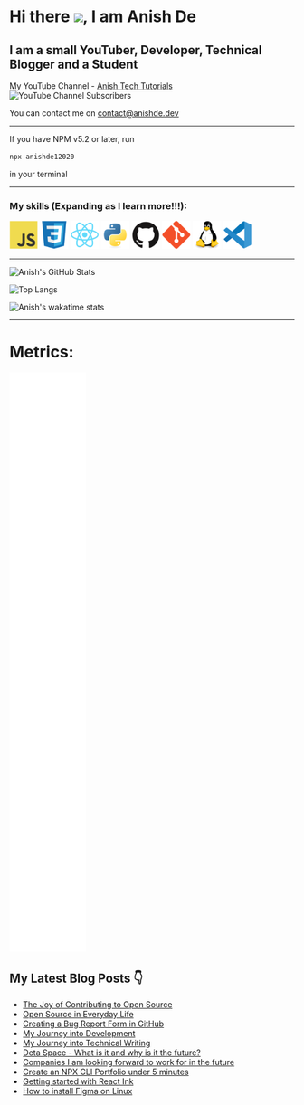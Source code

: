 # Hi there <img src="https://raw.githubusercontent.com/MartinHeinz/MartinHeinz/master/wave.gif" width="30px">, I am Anish De

## I am a small YouTuber, Developer, Technical Blogger and a Student

My YouTube Channel - [Anish Tech Tutorials](https://youtube.com/anishtechtutorials)
![YouTube Channel Subscribers](https://img.shields.io/youtube/channel/subscribers/UCY-rVWTIsN-G7s81C89SzkA?label=YouTube%20Channel%20Subscribers&style=social)

You can contact me on [contact@anishde.dev](mailto:contact@anishde.dev)

---
If you have NPM v5.2 or later, run 
```bash
npx anishde12020
```
in your terminal

---
### My skills (Expanding as I learn more!!!):

<img src="https://github.com/devicons/devicon/blob/master/icons/javascript/javascript-original.svg" alt="JavaScript" width="50" height="50"/> <img src="https://github.com/devicons/devicon/blob/master/icons/css3/css3-original.svg" alt="Css" width="50" height="50"/> <img src="https://github.com/devicons/devicon/blob/master/icons/react/react-original.svg" alt="React" width="50" height="50"/> <img src="https://github.com/devicons/devicon/blob/master/icons/python/python-original.svg" alt="Python" width="50" height="50"/> <img src="https://github.com/devicons/devicon/blob/master/icons/github/github-original.svg" alt="GitHub" width="50" height="50"/> <img src="https://github.com/devicons/devicon/blob/master/icons/git/git-original.svg" alt="Git" width="50" height="50"/> <img src="https://github.com/devicons/devicon/blob/master/icons/linux/linux-original.svg" alt="Linux" width="50" height="50"/> <img src="https://github.com/devicons/devicon/blob/master/icons/vscode/vscode-original.svg" alt="VsCode" width="50" height="50"/> 

---

![Anish's GitHub Stats](https://my-readme-stats-anishde12020.vercel.app/api?username=AnishDe12020&theme=radical&show_icons=true&count_private=true)

![Top Langs](https://my-readme-stats-anishde12020.vercel.app/api/top-langs/?username=AnishDe12020&theme=radical&langs_count=10&layout=compact)

![Anish's wakatime stats](https://my-readme-stats-anishde12020.vercel.app/api/wakatime/?username=AnishDe12020&theme=radical&layout=compact)

---

# Metrics: 
![Metrics](https://github.com/AnishDe12020/AnishDe12020/blob/main/github-metrics.svg)

## My Latest Blog Posts 👇
<!-- HASHNODE_BLOG:START -->
- [The Joy of Contributing to Open Source](https://anishde12020.hashnode.dev/the-joy-of-contributing-to-open-source-ckur28upx1jkqebs1gpct9obl)
- [Open Source in Everyday Life](https://anishde12020.hashnode.dev/open-source-in-everyday-life-ckugrjlg803x68ws1eonw5s0i)
- [Creating a Bug Report Form in GitHub](https://anishde12020.hashnode.dev/creating-a-bug-report-form-in-github-cku82lpic0f5xjls159pbgwyt)
- [My Journey into Development](https://anishde12020.hashnode.dev/my-journey-into-development-cku5bjev60eulrps1axor2x42)
- [My Journey into Technical Writing](https://anishde12020.hashnode.dev/my-journey-into-technical-writing-cku2gpdau00qrk6s13xnzf2lv)
- [Deta Space - What is it and why is it the future?](https://anishde12020.hashnode.dev/deta-space-what-is-it-and-why-is-it-the-future-cku1cdvho0hxgwxs14a939kv9)
- [Companies I am looking forward to work for in the future](https://anishde12020.hashnode.dev/companies-i-am-looking-forward-to-work-for-in-the-future-ckty6hdzr02x4bps1avmi2emv)
- [Create an NPX CLI Portfolio under 5 minutes](https://anishde12020.hashnode.dev/create-an-npx-cli-portfolio-under-5-minutes-cktsehd580c4biis1gpoo4ojp)
- [Getting started with React Ink](https://anishde12020.hashnode.dev/getting-started-with-react-ink-cktpwxxyj0akao5s191bl92p4)
- [How to install Figma on Linux](https://anishde12020.hashnode.dev/how-to-install-figma-on-linux-cktlp5mo804twvps1gx3bdasw)
<!-- HASHNODE_BLOG:END -->

